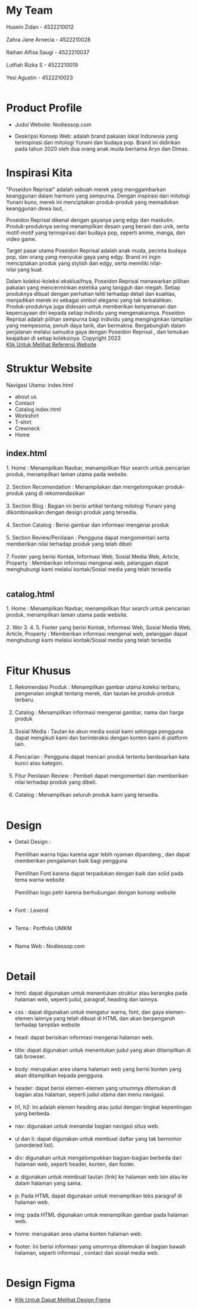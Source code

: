 # My Team
Husein Zidan          	- 4522210012 <br><br>
Zahra Jane Arnecia 	   - 4522210028 <br><br>
Raihan Alfisa Saugi	   - 4522210037 <br><br>
Lutfiah Rizka S       	- 4522210019 <br><br>
Yesi Agustin           - 4522210023 <br><br>



# Product Profile

- Judul Website: Nodiessop.com

- Deskripsi Konsep Web:
 adalah brand pakaian lokal Indonesia yang terinspirasi dari mitologi Yunani dan budaya pop. Brand ini didirikan pada tahun 2020 oleh dua orang anak muda bernama Aryo dan Dimas.


# Inspirasi Kita
"Poseidon Reprisal" adalah sebuah merek yang menggambarkan keanggunan dalam harmoni yang sempurna. Dengan inspirasi dari mitologi Yunani kuno, merek ini menciptakan produk-produk yang memadukan keanggunan dewa laut, .


Poseidon Reprisal dikenal dengan gayanya yang edgy dan maskulin. Produk-produknya sering menampilkan desain yang berani dan unik, serta motif-motif yang terinspirasi dari budaya pop, seperti anime, manga, dan video game.

Target pasar utama Poseidon Reprisal adalah anak muda, pecinta budaya pop, dan orang yang menyukai gaya yang edgy. Brand ini ingin menciptakan produk yang stylish dan edgy, serta memiliki nilai-nilai yang kuat.


Dalam koleksi-koleksi eksklusifnya, Poseidon Reprisal menawarkan pilihan pakaian yang mencerminkan estetika yang tangguh dan megah. Setiap produknya dibuat dengan perhatian teliti terhadap detail dan kualitas, menjadikan merek ini sebagai simbol elegansi yang tak terkalahkan. Produk-produknya juga didesain untuk memberikan kenyamanan dan kepercayaan diri kepada setiap individu yang mengenakannya.
Poseidon Reprisal adalah pilihan sempurna bagi individu yang menginginkan tampilan yang mempesona, penuh daya tarik, dan bermakna. Bergabunglah dalam perjalanan melalui samudra gaya dengan Poseidon Reprisal  , dan temukan keajaiban di setiap koleksinya.
Copyright 2023<br>
[Klik Untuk Melihat Referensi Website](https://shopee.co.id/shop/117301215)

# Struktur Website
Navigasi Utama:
index.html<br>
- about us
- Contact
- Catalog
index.html<br>
- Workshirt
- T-shirt
- Crewneck
- Home

<h2>index.html</h2>
1. Home                     : Menampilkan Navbar, menampiilkan fitur search untuk pencarian produk, menampilkan laman utama pada website. <br> <br>
2. Section Recomendation    : Menampilakan dan mengelompokan produk-produk yang di rekomendasikan<br><br>
3. Section Blog             : Bagian ini berisi artikel tentang mitologi Yunani yang dikombinasikan dengan design produk yang tersedia.<br> <br> 
4. Section  Catalog         : Berisi gambar dan informasi mengenai produk <br> <br>
5. Section Review/Penilaian : Pengguna dapat mengomentari serta memberikan nilai terhadap produk yang telah dibeli <br> <br>
7. Footer yang berisi Kontak, Informasi Web, Sosial Media Web, Article, Property : Memberikan informasi mengenai web, pelanggan dapat  menghubungi kami melalui kontak/Sosial media yang telah tersedia <br> <br>

<h2>catalog.html</h2>
1. Home                     : Menampilkan Navbar, menampiilkan fitur search untuk pencarian produk, menampilkan laman utama pada website. <br> <br>
2. Wor
3.
4.
5. Footer yang berisi Kontak, Informasi Web, Sosial Media Web, Article, Property : Memberikan informasi mengenai web, pelanggan dapat  menghubungi kami melalui kontak/Sosial media yang telah tersedia <br> <br>

# Fitur Khusus
1. Rekomendasi Produk     : Menampilkan gambar utama koleksi terbaru, pengenalan singkat tentang merek, dan tautan ke produk-produk terbaru. <br> <br>
2. Catalog                : Menampilkan informasi mengenai gambar, nama dan harga produk <br><br>
3. Sosial Media           : Tautan ke akun media sosial kami sehingga pengguna dapat mengikuti kami dan berinteraksi dengan konten kami di platform lain. <br><br>
4.  Pencarian             : Pengguna dapat mencari produk tertentu berdasarkan kata kunci atau kategori.<br><br>
5. Fitur Penilaian Review : Pembeli dapat mengomentari dan memberikan nilai terhadap produk yang dibeli.<br><br>
6. Catalog   : Menampilkan seluruh produk kami yang tersedia.<br><br>
 
 
# Design
- Detail Design :<br><br>
  Pemilihan warna hijau karena agar lebih nyaman dipandang , dan dapat memberikan pengalaman baik bagi pengguna<br><br>
  Pemilihan Font karena dapat terpadukan dengan baik dan solid pada tema warna website <br><br>
  Pemilihan logo petir karena berhubungan dengan konsep website <br><br>
 

- Font     :  Lexend<br><br>
- Tema     : Portfolio UMKM<br><br>
- Nama Web :  Nodiessop.com<br><br>

# Detail
- html: dapat digunakan untuk menentukan struktur atau kerangka pada halaman web, seperti judul, paragraf, heading dan lainnya. <br><br>
- css : dapat digunakan untuk mengatur warna, font, dan gaya elemen-elemen lainnya yang telah dibuat di HTML dan akan berpengaruh terhadap tampilan website<br><br>
- head: dapat berisikan informasi mengenai halaman web. <br><br>
- title: dapat digunakan untuk menentukan judul yang akan ditampilkan di tab browser. <br><br>
- body: merupakan  area utama halaman web yang berisi konten yang akan ditampilkan kepada pengguna. <br><br>
- header: dapat berisi elemen-elemen yang umumnya ditemukan di bagian atas halaman, seperti judul utama dan menu navigasi. <br><br>
- h1, h2: Ini adalah elemen heading atau judul dengan tingkat kepentingan yang berbeda. <br><br>
- nav: digunakan untuk menandai bagian navigasi situs web. <br><br>
- ul dan li: dapat digunakan untuk membuat daftar yang tak bernomor (unordered list). <br><br>
- div: digunakan untuk mengelompokkan bagian-bagian berbeda dari halaman web, seperti header, konten, dan footer. <br><br>
- a: digunakan untuk membuat tautan (link) ke halaman web lain atau ke dalam halaman yang sama. <br><br>
- p: Pada HTML dapat digunakan untuk menampilkan teks paragraf di halaman web. <br><br>
- img: pada HTML digunakan untuk menampilkan gambar pada halaman web. <br><br>
- home: merupakan area utama konten halaman web. <br><br>
- footer: Ini berisi informasi yang umumnya ditemukan di bagian bawah halaman, seperti informasi , contact dan sosial media web. <br><br>


# Design Figma
- [Klik Untuk Dapat Melihat Design Figma](https://www.figma.com/file/9vxrU6vDlCDt8PsD2P2dSk/DESAIN-WEB-E-COMMERCE?type=design&node-id=0-1&mode=design)
